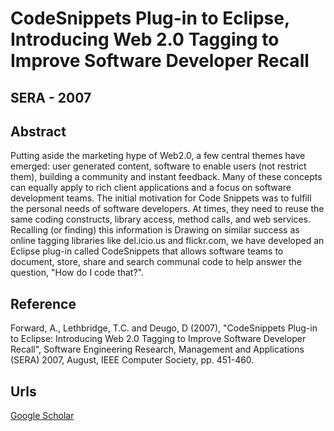 # CodeSnippets Plug-in to Eclipse, Introducing Web 2.0 Tagging to Improve Software Developer Recall
## SERA - 2007

## Abstract

Putting aside the marketing hype of Web2.0, a few central themes have emerged: user generated content, software to enable users (not restrict them), building a community and instant feedback. Many of these concepts can equally apply to rich client applications and a focus on software development teams. The initial motivation for Code Snippets was to fulfill the personal needs of software developers. At times, they need to reuse the same coding constructs, library access, method calls, and web services. Recalling (or finding) this information is Drawing on similar success as online tagging libraries like del.icio.us and flickr.com, we have developed an Eclipse plug-in called CodeSnippets that allows software teams to document, store, share and search communal code to help answer the question, "How do I code that?".

## Reference

Forward, A., Lethbridge, T.C. and Deugo, D (2007), "CodeSnippets Plug-in to Eclipse: Introducing Web 2.0 Tagging to Improve Software Developer Recall", Software Engineering Research, Management and Applications (SERA) 2007, August, IEEE Computer Society, pp. 451-460.

## Urls

[Google Scholar](https://scholar.google.com.sg/citations?view_op=view_citation&hl=en&user=0PWZ8YMAAAAJ&cstart=20&pagesize=80&sortby=pubdate&citation_for_view=0PWZ8YMAAAAJ:UeHWp8X0CEIC)
